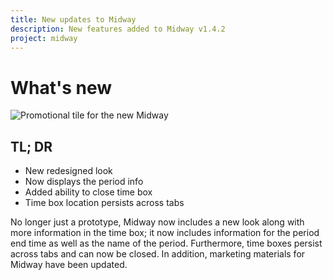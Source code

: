 ```yaml
---
title: New updates to Midway
description: New features added to Midway v1.4.2
project: midway
---
```


# What's new

![Promotional tile for the new Midway](https://lh3.googleusercontent.com/uVkgQSWu3w64zeFTmN0FFOTEKv85_Xy_wIaAmTMj7VgPFUAC9h_Q0AZ3MvGiOQ4qnINR7GB9Kvw=w640-h400-e365)

## TL; DR
 * New redesigned look
 * Now displays the period info
 * Added ability to close time box
 * Time box location persists across tabs

No longer just a prototype, Midway now includes a new look along with more information in the time box; it now includes information for the period end time as well as the name of the period. Furthermore, time boxes persist across tabs and can now be closed. In addition, marketing materials for Midway have been updated.


